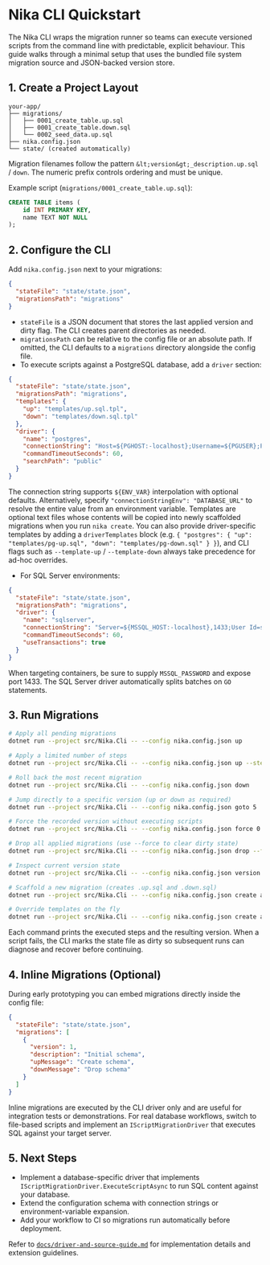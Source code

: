 # Nika CLI Quickstart

The Nika CLI wraps the migration runner so teams can execute versioned scripts from the command line with predictable, explicit behaviour. This guide walks through a minimal setup that uses the bundled file system migration source and JSON-backed version store.

## 1. Create a Project Layout

```
your-app/
├── migrations/
│   ├── 0001_create_table.up.sql
│   ├── 0001_create_table.down.sql
│   └── 0002_seed_data.up.sql
├── nika.config.json
└── state/ (created automatically)
```

Migration filenames follow the pattern `&lt;version&gt;_description.up.sql` / `down`. The numeric prefix controls ordering and must be unique.

Example script (`migrations/0001_create_table.up.sql`):

```sql
CREATE TABLE items (
    id INT PRIMARY KEY,
    name TEXT NOT NULL
);
```

## 2. Configure the CLI

Add `nika.config.json` next to your migrations:

```json
{
  "stateFile": "state/state.json",
  "migrationsPath": "migrations"
}
```

- `stateFile` is a JSON document that stores the last applied version and dirty flag. The CLI creates parent directories as needed.
- `migrationsPath` can be relative to the config file or an absolute path. If omitted, the CLI defaults to a `migrations` directory alongside the config file.
- To execute scripts against a PostgreSQL database, add a `driver` section:

```json
{
  "stateFile": "state/state.json",
  "migrationsPath": "migrations",
  "templates": {
    "up": "templates/up.sql.tpl",
    "down": "templates/down.sql.tpl"
  },
  "driver": {
    "name": "postgres",
    "connectionString": "Host=${PGHOST:-localhost};Username=${PGUSER};Password=${PGPASSWORD};Database=${PGDATABASE}",
    "commandTimeoutSeconds": 60,
    "searchPath": "public"
  }
}
```

The connection string supports `${ENV_VAR}` interpolation with optional defaults. Alternatively, specify `"connectionStringEnv": "DATABASE_URL"` to resolve the entire value from an environment variable.
Templates are optional text files whose contents will be copied into newly scaffolded migrations when you run `nika create`. You can also provide driver-specific templates by adding a `driverTemplates` block (e.g. `{ "postgres": { "up": "templates/pg-up.sql", "down": "templates/pg-down.sql" } }`), and CLI flags such as `--template-up` / `--template-down` always take precedence for ad-hoc overrides.

- For SQL Server environments:

```json
{
  "stateFile": "state/state.json",
  "migrationsPath": "migrations",
  "driver": {
    "name": "sqlserver",
    "connectionString": "Server=${MSSQL_HOST:-localhost},1433;User Id=sa;Password=${MSSQL_PASSWORD};TrustServerCertificate=True;",
    "commandTimeoutSeconds": 60,
    "useTransactions": true
  }
}
```

When targeting containers, be sure to supply `MSSQL_PASSWORD` and expose port 1433. The SQL Server driver automatically splits batches on `GO` statements.

## 3. Run Migrations

```bash
# Apply all pending migrations
dotnet run --project src/Nika.Cli -- --config nika.config.json up

# Apply a limited number of steps
dotnet run --project src/Nika.Cli -- --config nika.config.json up --steps 1

# Roll back the most recent migration
dotnet run --project src/Nika.Cli -- --config nika.config.json down

# Jump directly to a specific version (up or down as required)
dotnet run --project src/Nika.Cli -- --config nika.config.json goto 5

# Force the recorded version without executing scripts
dotnet run --project src/Nika.Cli -- --config nika.config.json force 0

# Drop all applied migrations (use --force to clear dirty state)
dotnet run --project src/Nika.Cli -- --config nika.config.json drop --force

# Inspect current version state
dotnet run --project src/Nika.Cli -- --config nika.config.json version

# Scaffold a new migration (creates .up.sql and .down.sql)
dotnet run --project src/Nika.Cli -- --config nika.config.json create add_users

# Override templates on the fly
dotnet run --project src/Nika.Cli -- --config nika.config.json create add_widget --template-up drafts/up.sql --template-down drafts/down.sql
```

Each command prints the executed steps and the resulting version. When a script fails, the CLI marks the state file as dirty so subsequent runs can diagnose and recover before continuing.

## 4. Inline Migrations (Optional)

During early prototyping you can embed migrations directly inside the config file:

```json
{
  "stateFile": "state/state.json",
  "migrations": [
    {
      "version": 1,
      "description": "Initial schema",
      "upMessage": "Create schema",
      "downMessage": "Drop schema"
    }
  ]
}
```

Inline migrations are executed by the CLI driver only and are useful for integration tests or demonstrations. For real database workflows, switch to file-based scripts and implement an `IScriptMigrationDriver` that executes SQL against your target server.

## 5. Next Steps

- Implement a database-specific driver that implements `IScriptMigrationDriver.ExecuteScriptAsync` to run SQL content against your database.
- Extend the configuration schema with connection strings or environment-variable expansion.
- Add your workflow to CI so migrations run automatically before deployment.

Refer to [`docs/driver-and-source-guide.md`](driver-and-source-guide.md) for implementation details and extension guidelines.
